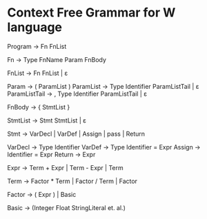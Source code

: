 <!--
 * @Author: qiemanqieman 1324137924@qq.com
 * @Date: 2024-03-23 15:49:34
 * @LastEditors: qiemanqieman 1324137924@qq.com
 * @LastEditTime: 2024-03-31 17:21:09
 * @FilePath: /W/w/src/cfg.md
 * @Description: 这是默认设置,请设置`customMade`, 打开koroFileHeader查看配置 进行设置: https://github.com/OBKoro1/koro1FileHeader/wiki/%E9%85%8D%E7%BD%AE
-->
# Context Free Grammar for W language

Program -> Fn FnList

Fn -> Type FnName Param FnBody

FnList -> Fn FnList
        | ε
        
Param -> ( ParamList )
ParamList -> Type Identifier ParamListTail
           | ε
ParamListTail -> , Type Identifier ParamListTail
               | ε

FnBody -> { StmtList }

StmtList -> Stmt StmtList
          | ε

Stmt -> VarDecl
      | VarDef
      | Assign
      | pass
      | Return

VarDecl -> Type Identifier
VarDef -> Type Identifier = Expr
Assign -> Identifier = Expr
Return -> Expr

Expr -> Term + Expr
      | Term - Expr
      | Term

Term -> Factor * Term
      | Factor / Term
      | Factor

Factor -> ( Expr )
        | Basic

Basic -> (Integer Float StringLiteral et. al.)

